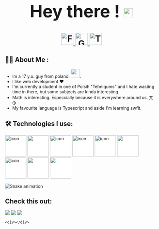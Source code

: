 <h1 align="center">
  <div>
    <h1>Hey there ! <img src="https://media.giphy.com/media/hvRJCLFzcasrR4ia7z/giphy.gif" width="30px"/> </h1>
      
  </div>
  <div id="badges" align="center">
    <a href="https://www.facebook.com/Michalzalewsk">
      <img src="https://upload.wikimedia.org/wikipedia/commons/b/b8/2021_Facebook_icon.svg" width="40" height="40" alt="Facebook Badge"/>
    </a>
    <a href="mailto:michal.3zalewski@gmail.com">
      <img src="https://upload.wikimedia.org/wikipedia/commons/7/7e/Gmail_icon_%282020%29.svg" width="40" height="40" alt="Gmail Badge"/>
    </a>
    <a href="https://twitter.com/Micha20444805">
      <img src="https://upload.wikimedia.org/wikipedia/commons/4/4f/Twitter-logo.svg" width="40" height="40" alt="Twitter Badge"/>
    </a>
  </div>
  <img src="https://komarev.com/ghpvc/?username=MichalZal&style=flat-square&color=blue" alt=""/>
</h1>


## :woman_technologist: About Me :
 - Im a 17 y.o. guy from poland.  <img src="https://media.giphy.com/media/WUlplcMpOCEmTGBtBW/giphy.gif" width="30">.
 - I like web development ❤
 - I'm currently a student in one of Polsih "Tehniqums" and I hate wasting time in there, but some subjects are kinda interesting.
 - Math is interesting. Especcially because it is everywhere around us. 兀 Φ 
 - My favourite language is Typescript and aside I'm learning swfit. 

## :hammer_and_wrench: Technologies I use:
  <div>
    <img src="https://cdn.jsdelivr.net/gh/devicons/devicon/icons/typescript/typescript-original.svg"  width="70" height="70" alt="icon" style="background-color: white;"/>
    <img src="https://cdn.jsdelivr.net/gh/devicons/devicon/icons/nextjs/nextjs-original.svg" width="70" height="70" style="background-color: white;"/>
    <img src="https://cdn.jsdelivr.net/gh/devicons/devicon/icons/react/react-original.svg"  width="70" height="70" alt="icon" style="background-color: white;"/>
    <img src="https://cdn.jsdelivr.net/gh/devicons/devicon/icons/redux/redux-original.svg"  width="70" height="70" alt="icon" style="background-color: white;"/>
    <img src="https://cdn.jsdelivr.net/gh/devicons/devicon/icons/nodejs/nodejs-original-wordmark.svg"  width="70" height="70" alt="icon" style="background-color: white;"/>
    <img src="https://cdn.jsdelivr.net/gh/devicons/devicon/icons/express/express-original.svg" width="70" height="70" style="background-color: white;"/>
    <img src="https://cdn.jsdelivr.net/gh/devicons/devicon/icons/tailwindcss/tailwindcss-plain.svg" width="70" height="70" alt="icon"  style="background-color: white;"/>
    <img src="https://cdn.jsdelivr.net/gh/devicons/devicon/icons/sass/sass-original.svg" width="70" height="70" style="background-color: white;"/>
    <img src="https://cdn.jsdelivr.net/gh/devicons/devicon/icons/python/python-original.svg" width="70" height="70" style='background-color: white;'/>
    &nbsp; 
  <div>
  

![Snake animation](https://github.com/MichalZal/MichalZal/blob/output/github-contribution-grid-snake.svg)

<h2>Check this out: </h2>
<img src="https://github-readme-stats.vercel.app/api/top-langs?username=MichalZal&layout=compact"/>

<img src="https://github-readme-stats.vercel.app/api?username=MichalZal&show_icons=true"/>

<img src="https://github-readme-streak-stats.herokuapp.com/?user=MichalZal"/>

    <div></div>

